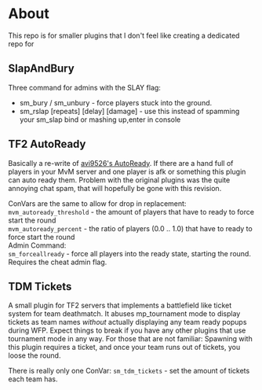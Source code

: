 # About
This repo is for smaller plugins that I don't feel like creating a dedicated repo for

## SlapAndBury
Three command for admins with the SLAY flag:
* sm_bury <target> / sm_unbury <target> - force players stuck into the ground.
* sm_rslap <target> [repeats] [delay] [damage] - use this instead of spamming your sm_slap bind or mashing up,enter in console

## TF2 AutoReady
Basically a re-write of [avi9526's AutoReady](https://forums.alliedmods.net/showthread.php?t=223141).
If there are a hand full of players in your MvM server and one player is afk or something this plugin can auto ready them.
Problem with the original plugins was the quite annoying chat spam, that will hopefully be gone with this revision.

ConVars are the same to allow for drop in replacement:    
`mvm_autoready_threshold` - the amount of players that have to ready to force start the round    
`mvm_autoready_percent` - the ratio of players (0.0 .. 1.0) that have to ready to force start the round    
Admin Command:    
`sm_forceallready` - force all players into the ready state, starting the round. Requires the cheat admin flag.

## TDM Tickets
A small plugin for TF2 servers that implements a battlefield like ticket system for team deathmatch.
It abuses mp_tournament mode to display tickets as team names *without* actually displaying any team ready popups during WFP.
Expect things to break if you have any other plugins that use tournament mode in any way.
For those that are not familiar: Spawning with this plugin requires a ticket, and once your team runs out of tickets, you loose the round.

There is really only one ConVar:
`sm_tdm_tickets` - set the amount of tickets each team has.